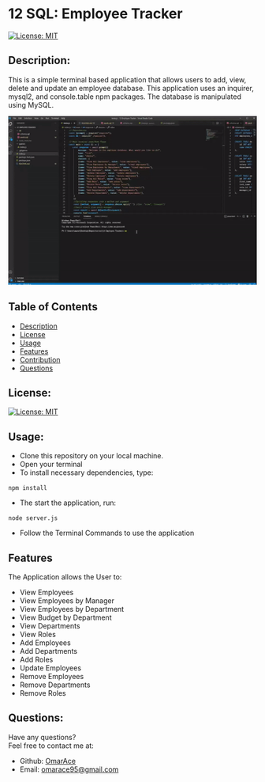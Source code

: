 # 12 SQL: Employee Tracker

[![License: MIT](https://img.shields.io/badge/License-MIT-yellow.svg)](https://opensource.org/licenses/MIT)

  ## Description:
  This is a simple terminal based application that allows users to add, view, delete and update an employee database. This application uses an inquirer, mysql2, and console.table npm packages. The database is manipulated using MySQL.

  ![Employee Tracker Demo](assets/employeetracker.gif)

  ## Table of Contents 
  - [Description](#description)
  - [License](#license)
  - [Usage](#usage)
  - [Features](#features)
  - [Contribution](#contribution)
  - [Questions](#questions)

  ## License:
  [![License: MIT](https://img.shields.io/badge/License-MIT-yellow.svg)](https://opensource.org/licenses/MIT)

  ## Usage:
  - Clone this repository on your local machine.
  - Open your terminal
  - To install necessary dependencies, type:
  ```
  npm install
  ```
  - The start the application, run:
  ```
  node server.js
  ```
  - Follow the Terminal Commands to use the application

  ## Features

  The Application allows the User to:
  - View Employees
  - View Employees by Manager
  - View Employees by Department
  - View Budget by Department
  - View Departments
  - View Roles
  - Add Employees
  - Add Departments
  - Add Roles
  - Update Employees
  - Remove Employees
  - Remove Departments
  - Remove Roles

  ## Questions:
  Have any questions?\
  Feel free to contact me at:
  - Github: [OmarAce](https://github.com/OmarAce)
  - Email: omarace95@gmail.com